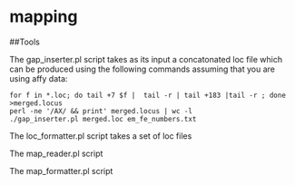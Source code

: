# mapping

##Tools

The gap_inserter.pl script takes as its input a concatonated loc file which can be produced using the following commands assuming that you are using affy data:

```
for f in *.loc; do tail +7 $f |  tail -r | tail +183 |tail -r ; done >merged.locus
perl -ne '/AX/ && print' merged.locus | wc -l
./gap_inserter.pl merged.loc em_fe_numbers.txt 

```


The loc_formatter.pl script takes a set of loc files 

The map_reader.pl script

The map_formatter.pl script


